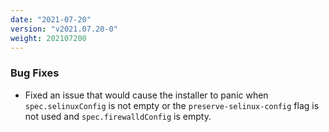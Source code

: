 ```yaml
---
date: "2021-07-20"
version: "v2021.07.20-0"
weight: 202107200
---
```


### <span class="label label-orange">Bug Fixes</span>
- Fixed an issue that would cause the installer to panic when `spec.selinuxConfig` is not empty or the `preserve-selinux-config` flag is not used and `spec.firewalldConfig` is empty.
 
